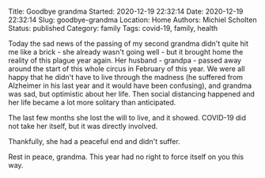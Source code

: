 Title: Goodbye grandma
Started: 2020-12-19 22:32:14
Date: 2020-12-19 22:32:14
Slug: goodbye-grandma
Location: Home
Authors: Michiel Scholten
Status: published
Category: family
Tags: covid-19, family, health

Today the sad news of the passing of my second grandma didn't quite hit me like a brick - she already wasn't going well - but it brought home the reality of this plague year again. Her husband - grandpa - passed away around the start of this whole circus in February of this year. We were all happy that he didn't have to live through the madness (he suffered from Alzheimer in his last year and it would have been confusing), and grandma was sad, but optimistic about her life. Then social distancing happened and her life became a lot more solitary than anticipated.

The last few months she lost the will to live, and it showed. COVID-19 did not take her itself, but it was directly involved.

Thankfully, she had a peaceful end and didn't suffer.

Rest in peace, grandma. This year had no right to force itself on you this way.
